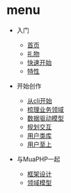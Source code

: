 # menu

* 入门

  * [首页](https://www.muaphp.com/)
  * [礼物](zh-cn/present)
  * [快速开始](zh-cn/quickstart)
  * [特性](zh-cn/features)

* 开始创作

  * [从cli开始](zh-cn/begin_with_cli)
  * [梳理业务领域](zh-cn/business_field)
  * [数据驱动模型](zh-cn/model_based_on_data)
  * [规划交互](zh-cn/interactive_design)
  * [用户类库](zh-cn/user_library)
  * [用户至上](zh-cn/customer_first)

* 与MuaPHP一起

  * [框架设计](zh-cn/framework_design)
  * [领域模型](zh-cn/field_model)